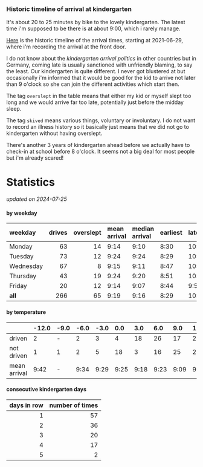 ### Historic timeline of arrival at kindergarten

It's about 20 to 25 minutes by bike to the lovely kindergarten. 
The latest time i'm supposed to be there is at about 9:00, 
which i rarely manage. 

[Here](times.csv) is the historic timeline of the arrival times, starting
at 2021-06-29, where i'm recording the arrival at the front door.

I do not know about the *kindergarten arrival politics* in other
countries but in Germany, coming late is usually sanctioned 
with unfriendly blaming, to say the least. Our kindergarten is quite
different. I never got blustered at but occasionally i'm informed
that it would be good for the kid to arrive not later than 9 o'clock
so she can join the different activities which start then. 

The tag `overslept` in the table means that either my kid or myself
slept too long and we would arrive far too late, potentially just
before the midday sleep.

The tag `skived` means various things, voluntary or involuntary. I 
do not want to record an illness history so it basically just means
that we did not go to kindergarten without having overslept.

There's another 3 years of kindergarten ahead before we actually 
have to check-in at school before 8 o'clock. It seems not a big deal
for most people but i'm already scared!


# Statistics

*updated on 2024-07-25*

#### by weekday

| weekday   |   drives |   overslept | mean arrival   | median arrival   | earliest   | latest   |
|:----------|---------:|------------:|:---------------|:-----------------|:-----------|:---------|
| Monday    |       63 |          14 | 9:14           | 9:10             | 8:30       | 10:14    |
| Tuesday   |       73 |          12 | 9:24           | 9:24             | 8:29       | 10:20    |
| Wednesday |       67 |           8 | 9:15           | 9:11             | 8:47       | 10:26    |
| Thursday  |       43 |          19 | 9:24           | 9:20             | 8:51       | 10:32    |
| Friday    |       20 |          12 | 9:14           | 9:07             | 8:44       | 9:56     |
| **all**   |      266 |          65 | 9:19           | 9:16             | 8:29       | 10:32    |

#### by temperature

|              | -12.0   | -9.0   | -6.0   | -3.0   | 0.0   | 3.0   | 6.0   | 9.0   | 12.0   | 15.0   | 18.0   | 21.0   | 24.0   | 27.0   |
|:-------------|:--------|:-------|:-------|:-------|:------|:------|:------|:------|:-------|:-------|:-------|:-------|:-------|:-------|
| driven       | 2       | -      | 2      | 3      | 4     | 18    | 26    | 17    | 21     | 16     | 12     | 10     | 5      | -      |
| not driven   | 1       | 1      | 2      | 5      | 18    | 3     | 16    | 25    | 23     | 18     | 23     | 8      | 5      | 2      |
| mean arrival | 9:42    | -      | 9:34   | 9:29   | 9:25  | 9:18  | 9:23  | 9:09  | 9:21   | 9:35   | 9:36   | 9:38   | 9:25   | -      |

#### consecutive kindergarten days

|   days in row |   number of times |
|--------------:|------------------:|
|             1 |                57 |
|             2 |                36 |
|             3 |                20 |
|             4 |                17 |
|             5 |                 2 |

